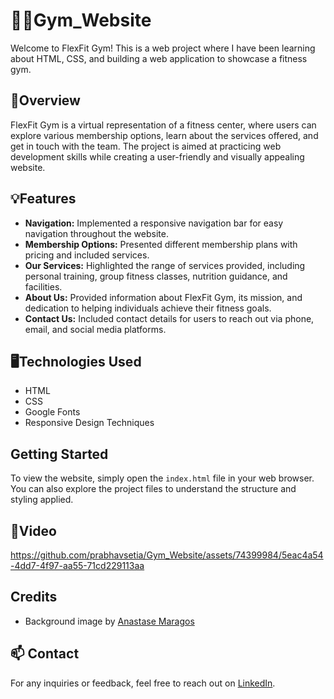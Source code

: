 # 🏋🏽Gym_Website

Welcome to FlexFit Gym! This is a web project where I have been learning about HTML, CSS, and building a web application to showcase a fitness gym.

## 📖Overview

FlexFit Gym is a virtual representation of a fitness center, where users can explore various membership options, learn about the services offered, and get in touch with the team. The project is aimed at practicing web development skills while creating a user-friendly and visually appealing website.

## 💡Features

- **Navigation:** Implemented a responsive navigation bar for easy navigation throughout the website.
- **Membership Options:** Presented different membership plans with pricing and included services.
- **Our Services:** Highlighted the range of services provided, including personal training, group fitness classes, nutrition guidance, and facilities.
- **About Us:** Provided information about FlexFit Gym, its mission, and dedication to helping individuals achieve their fitness goals.
- **Contact Us:** Included contact details for users to reach out via phone, email, and social media platforms.

## 🖥️Technologies Used

- HTML
- CSS
- Google Fonts
- Responsive Design Techniques

## Getting Started

To view the website, simply open the `index.html` file in your web browser. You can also explore the project files to understand the structure and styling applied.

## 🍿Video

https://github.com/prabhavsetia/Gym_Website/assets/74399984/5eac4a54-4dd7-4f97-aa55-71cd229113aa



## Credits

- Background image by [Anastase Maragos](https://unsplash.com/photos/4dlhin0ghOk)

## 📫 Contact

For any inquiries or feedback, feel free to reach out on [LinkedIn](https://www.linkedin.com/in/prabhavsetia/).
